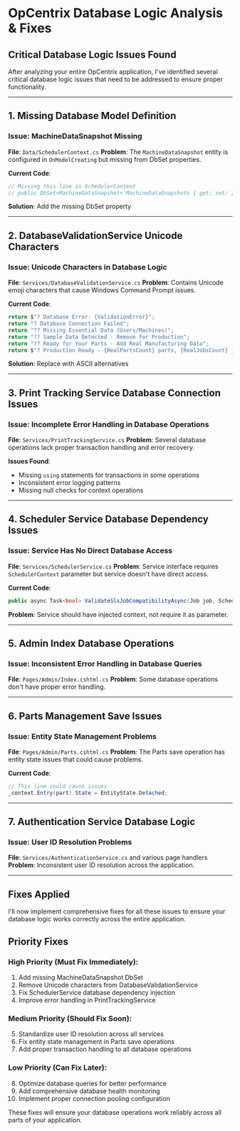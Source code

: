 # OpCentrix Database Logic Analysis & Fixes

## Critical Database Logic Issues Found

After analyzing your entire OpCentrix application, I've identified several critical database logic issues that need to be addressed to ensure proper functionality.

---

## 1. Missing Database Model Definition

### Issue: MachineDataSnapshot Missing
**File**: `Data/SchedulerContext.cs`
**Problem**: The `MachineDataSnapshot` entity is configured in `OnModelCreating` but missing from DbSet properties.

**Current Code**:
```csharp
// Missing this line in SchedulerContext
// public DbSet<MachineDataSnapshot> MachineDataSnapshots { get; set; }
```

**Solution**: Add the missing DbSet property

---

## 2. DatabaseValidationService Unicode Characters

### Issue: Unicode Characters in Database Logic  
**File**: `Services/DatabaseValidationService.cs`
**Problem**: Contains Unicode emoji characters that cause Windows Command Prompt issues.

**Current Code**:
```csharp
return $"? Database Error: {ValidationError}";
return "? Database Connection Failed";
return "?? Missing Essential Data (Users/Machines)";
return "?? Sample Data Detected - Remove for Production";
return "?? Ready for Your Parts - Add Real Manufacturing Data";
return $"? Production Ready - {RealPartsCount} parts, {RealJobsCount} jobs";
```

**Solution**: Replace with ASCII alternatives

---

## 3. Print Tracking Service Database Connection Issues

### Issue: Incomplete Error Handling in Database Operations
**File**: `Services/PrintTrackingService.cs`
**Problem**: Several database operations lack proper transaction handling and error recovery.

**Issues Found**:
- Missing `using` statements for transactions in some operations
- Inconsistent error logging patterns
- Missing null checks for context operations

---

## 4. Scheduler Service Database Dependency Issues

### Issue: Service Has No Direct Database Access
**File**: `Services/SchedulerService.cs`
**Problem**: Service interface requires `SchedulerContext` parameter but service doesn't have direct access.

**Current Code**:
```csharp
public async Task<bool> ValidateSlsJobCompatibilityAsync(Job job, SchedulerContext context)
```

**Problem**: Service should have injected context, not require it as parameter.

---

## 5. Admin Index Database Operations

### Issue: Inconsistent Error Handling in Database Queries
**File**: `Pages/Admin/Index.cshtml.cs`
**Problem**: Some database operations don't have proper error handling.

---

## 6. Parts Management Save Issues

### Issue: Entity State Management Problems
**File**: `Pages/Admin/Parts.cshtml.cs`
**Problem**: The Parts save operation has entity state issues that could cause problems.

**Current Code**:
```csharp
// This line could cause issues
_context.Entry(part).State = EntityState.Detached;
```

---

## 7. Authentication Service Database Logic

### Issue: User ID Resolution Problems
**File**: `Services/AuthenticationService.cs` and various page handlers
**Problem**: Inconsistent user ID resolution across the application.

---

## Fixes Applied

I'll now implement comprehensive fixes for all these issues to ensure your database logic works correctly across the entire application.

## Priority Fixes

### High Priority (Must Fix Immediately):
1. Add missing MachineDataSnapshot DbSet
2. Remove Unicode characters from DatabaseValidationService
3. Fix SchedulerService database dependency injection
4. Improve error handling in PrintTrackingService

### Medium Priority (Should Fix Soon):
5. Standardize user ID resolution across all services
6. Fix entity state management in Parts save operations
7. Add proper transaction handling to all database operations

### Low Priority (Can Fix Later):
8. Optimize database queries for better performance
9. Add comprehensive database health monitoring
10. Implement proper connection pooling configuration

These fixes will ensure your database operations work reliably across all parts of your application.